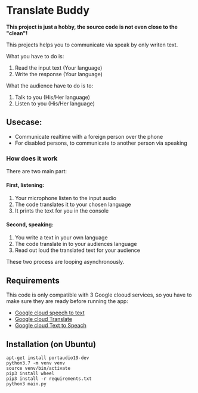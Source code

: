 # Translate Buddy

**This project is just a hobby, the source code is not even close to the "clean"!**

This projects helps you to communicate via speak by only writen text.

What you have to do is:

1. Read the input text (Your language)
2. Write the response (Your language)

What the audience have to do is to:

1. Talk to you (His/Her language)
2. Listen to you (His/Her language)

## Usecase:

* Communicate realtime with a foreign person over the phone
* For disabled persons, to communicate to another person via speaking

### How does it work

There are two main part:

#### First, listening:

1. Your microphone listen to the input audio
2. The code translates it to your chosen language
3. It prints the text for you in the console

#### Second, speaking:

1. You write a text in your own language
2. The code translate in to your audiences language
3. Read out loud the translated text for your audience

These two process are looping asynchronously.

## Requirements

This code is only compatible with 3 Google clooud services, so you have to make sure they are ready before running the
app:

* [Google cloud speech to text](https://cloud.google.com/speech-to-text)
* [Google cloud Translate](https://cloud.google.com/translate)
* [Google cloud Text to Speach](https://cloud.google.com/text-to-speech)

## Installation (on Ubuntu)

```shell
apt-get install portaudio19-dev
python3.7 -m venv venv
source venv/bin/activate
pip3 install wheel
pip3 install -r requirements.txt
python3 main.py
```